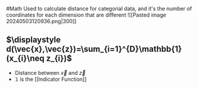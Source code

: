 #Math 
Used to calculate distance for categorial data, and it's the number of coordinates for each dimension that are different
![[Pasted image 20240503120936.png|300]]
## $\displaystyle d(\vec{x},\vec{z})=\sum_{i=1}^{D}\mathbb{1}(x_{i}\neq z_{i})$
* Distance between $\displaystyle \vec{x}$ and $\displaystyle \vec{z}$
* $\displaystyle \mathbb{1}$ is the [[Indicator Function]]